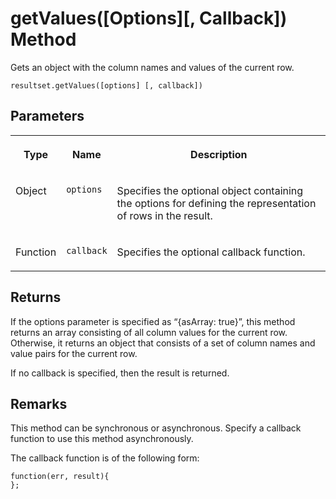 <!-- loio74fb958f447649fabf91de61311d8433 -->

# getValues\(\[Options\]\[, Callback\]\) Method

Gets an object with the column names and values of the current row.



```
resultset.getValues([options] [, callback])
```



<a name="loio74fb958f447649fabf91de61311d8433__section_rxd_r3y_xnb"/>

## Parameters


<table>
<tr>
<th valign="top">

Type



</th>
<th valign="top">

Name



</th>
<th valign="top">

Description



</th>
</tr>
<tr>
<td valign="top">

Object



</td>
<td valign="top">

 `options` 



</td>
<td valign="top">

Specifies the optional object containing the options for defining the representation of rows in the result.



</td>
</tr>
<tr>
<td valign="top">

Function



</td>
<td valign="top">

 `callback` 



</td>
<td valign="top">

Specifies the optional callback function.



</td>
</tr>
</table>



## Returns

If the options parameter is specified as “\{asArray: true\}”, this method returns an array consisting of all column values for the current row. Otherwise, it returns an object that consists of a set of column names and value pairs for the current row.

If no callback is specified, then the result is returned.



<a name="loio74fb958f447649fabf91de61311d8433__section_fxd_z3j_zrb"/>

## Remarks

This method can be synchronous or asynchronous. Specify a callback function to use this method asynchronously.

The callback function is of the following form:

```
function(err, result){
};
```

